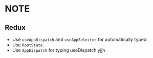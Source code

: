 # NOTE
## Redux
- Use `useAppDispatch` and `useAppSelector` for automatically typed.
- Use `RootState`.
- Use `AppDispatch` for typing useDispatch.yjjh
